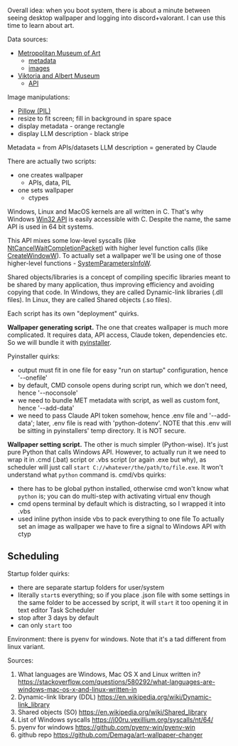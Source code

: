 Overall idea: when you boot system, there is about a minute between seeing desktop wallpaper and logging into discord+valorant. I can use this time to learn about art.

Data sources:
- [Metropolitan Museum of Art](https://www.metmuseum.org/)
	- [metadata](https://github.com/metmuseum/openaccess)
	- [images](https://console.cloud.google.com/marketplace/details/the-metropolitan-museum-of-art/the-met-public-domain-art-works?inv=1&invt=Abmi7Q)
- [Viktoria and Albert Museum](https://www.vam.ac.uk/)
	- [API](https://developers.vam.ac.uk/)

Image manipulations:
- [Pillow (PIL)](https://pypi.org/project/pillow/)
- resize to fit screen; fill in background in spare space
- display metadata - orange rectangle
- display LLM description - black stripe

Metadata = from APIs/datasets
LLM description = generated by Claude

There are actually two scripts:
- one creates wallpaper
	- APIs, data, PIL
- one sets wallpaper
	- ctypes

Windows, Linux and MacOS kernels are all written in C. That's why Windows [Win32 API](https://learn.microsoft.com/en-us/windows/win32/desktop-programming) is easily accessible with C. Despite the name, the same API is used in 64 bit systems.

This API mixes some low-level syscalls (like [NtCancelWaitCompletionPacket](https://learn.microsoft.com/en-us/windows/win32/devnotes/ntcancelwaitcompletionpacket)) with higher level function calls (like [CreateWindowW](https://learn.microsoft.com/en-us/windows/win32/api/winuser/nf-winuser-createwindoww)). To actually set a wallpaper we'll be using one of those higher-level functions - [SystemParametersInfoW](https://learn.microsoft.com/en-us/windows/win32/api/winuser/nf-winuser-systemparametersinfow).

Shared objects/libraries is a concept of compiling specific libraries meant to be shared by many application, thus improving efficiency and avoiding copying that code.
In Windows, they are called Dynamic-link libraries (.dll files).
In Linux, they are called Shared objects (.so files).

Each script has its own "deployment" quirks.

**Wallpaper generating script.**
The one that creates wallpaper is much more complicated. It requires data, API access, Claude token, dependencies etc. So we will bundle it with [pyinstaller](https://pyinstaller.org/en/stable/).

Pyinstaller quirks:
- output must fit in one file for easy "run on startup" configuration, hence '--onefile'
- by default, CMD console opens during script run, which we don't need, hence '--noconsole'
- we need to bundle MET metadata with script, as well as custom font, hence '--add-data'
- we need to pass Claude API token somehow, hence .env file and '--add-data'; later, .env file is read with 'python-dotenv'. NOTE that this .env will be sitting in pyinstallers' temp directory. It is NOT secure. 

**Wallpaper setting script.**
The other is much simpler (Python-wise). It's just pure Python that calls Windows API. 
However, to actually run it we need to wrap it in .cmd (.bat) script or .vbs script (or again .exe but why), as scheduler will just call `start C://whatever/the/path/to/file.exe`. It won't understand what `python` command is.
cmd/vbs quirks:
- there has to be global python installed, otherwise cmd won't know what `python` is; you can do multi-step with activating virtual env though
- cmd opens terminal by default which is distracting, so I wrapped it into .vbs
- used inline python inside vbs to pack everything to one file
To actually set an image as wallpaper we have to fire a signal to Windows API with ctyp

## Scheduling
Startup folder quirks:
- there are separate startup folders for user/system
- literally `start`s everything; so if you place .json file with some settings in the same folder to be accessed by script, it will `start` it too opening it in text editor
Task Scheduler
- stop after 3 days by default
- can only `start` too

Environment: there is pyenv for windows. Note that it's a tad different from linux variant.

Sources:
1. What languages are Windows, Mac OS X and Linux written in? https://stackoverflow.com/questions/580292/what-languages-are-windows-mac-os-x-and-linux-written-in
2. Dynamic-link library (DDL) https://en.wikipedia.org/wiki/Dynamic-link_library
3. Shared objects (SO) https://en.wikipedia.org/wiki/Shared_library
4. List of Windows syscalls https://j00ru.vexillium.org/syscalls/nt/64/
5. pyenv for windows https://github.com/pyenv-win/pyenv-win
6. github repo https://github.com/Demaga/art-wallpaper-changer